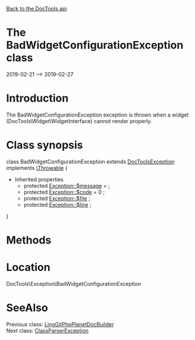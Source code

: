 [Back to the DocTools api](https://github.com/lingtalfi/DocTools/blob/master/doc/api/DocTools.md)



The BadWidgetConfigurationException class
================
2019-02-21 --> 2019-02-27






Introduction
============

The BadWidgetConfigurationException exception is thrown when a widget (DocTools\Widget\WidgetInterface)
cannot render properly.



Class synopsis
==============


class <span class="pl-k">BadWidgetConfigurationException</span> extends [DocToolsException](https://github.com/lingtalfi/DocTools/blob/master/doc/api/DocTools/Exception/DocToolsException.md) implements [\Throwable](http://php.net/manual/en/class.throwable.php) {

- Inherited properties
    - protected  [Exception::$message](#property-message) =  ;
    - protected  [Exception::$code](#property-code) = 0 ;
    - protected  [Exception::$file](#property-file) ;
    - protected  [Exception::$line](#property-line) ;

}






Methods
==============






Location
=============
DocTools\Exception\BadWidgetConfigurationException


SeeAlso
==============
Previous class: [LingGitPhpPlanetDocBuilder](https://github.com/lingtalfi/DocTools/blob/master/doc/api/DocTools/DocBuilder/Git/PhpPlanet/LingGitPhpPlanetDocBuilder.md)<br>Next class: [ClassParserException](https://github.com/lingtalfi/DocTools/blob/master/doc/api/DocTools/Exception/ClassParserException.md)<br>
